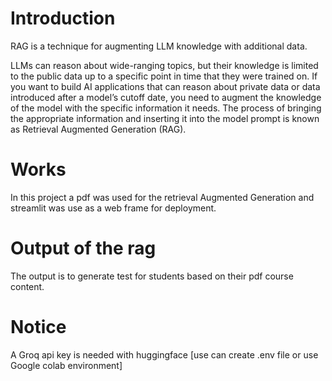 # Introduction
RAG is a technique for augmenting LLM knowledge with additional data.

LLMs can reason about wide-ranging topics, but their knowledge is limited to the public data up to a specific point in time that they were trained on. If you want to build AI applications that can reason about private data or data introduced after a model’s cutoff date, you need to augment the knowledge of the model with the specific information it needs. The process of bringing the appropriate information and inserting it into the model prompt is known as Retrieval Augmented Generation (RAG).

# Works
In this project a pdf was used for the retrieval Augmented Generation and streamlit was use as a web frame for deployment.

# Output of the rag
The output is to generate test for students based on their pdf course content.

# Notice
A Groq api key is needed
with huggingface [use can create .env file or use Google colab environment]


